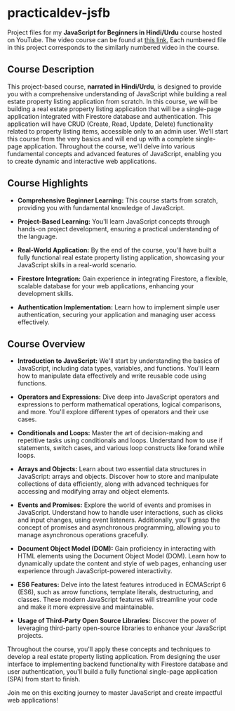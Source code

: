 # practicaldev-jsfb

Project files for my **JavaScript for Beginners in Hindi/Urdu** course hosted on YouTube. The video course can be found at [this link.](https://www.youtube.com/playlist?list=PLZhx23Giz5KSeoCgCqLpTkPmuhKON-kW4) Each numbered file in this project corresponds to the similarly numbered video in the course.

## Course Description

This project-based course, **narrated in Hindi/Urdu**, is designed to provide you with a comprehensive understanding of JavaScript while building a real estate property listing application from scratch. In this course, we will be building a real estate property listing application that will be a single-page application integrated with Firestore database and authentication. This application will have CRUD (Create, Read, Update, Delete) functionality related to property listing items, accessible only to an admin user. We'll start this course from the very basics and will end up with a complete single-page application. Throughout the course, we'll delve into various fundamental concepts and advanced features of JavaScript, enabling you to create dynamic and interactive web applications.

## Course Highlights

- **Comprehensive Beginner Learning:** This course starts from scratch, providing you with fundamental knowledge of JavaScript.

- **Project-Based Learning:** You'll learn JavaScript concepts through hands-on project development, ensuring a practical understanding of the language.

- **Real-World Application:** By the end of the course, you'll have built a fully functional real estate property listing application, showcasing your JavaScript skills in a real-world scenario.

- **Firestore Integration:** Gain experience in integrating Firestore, a flexible, scalable database for your web applications, enhancing your development skills.

- **Authentication Implementation:** Learn how to implement simple user authentication, securing your application and managing user access effectively.

## Course Overview

- **Introduction to JavaScript:** We'll start by understanding the basics of JavaScript, including data types, variables, and functions. You'll learn how to manipulate data effectively and write reusable code using functions.

- **Operators and Expressions:** Dive deep into JavaScript operators and expressions to perform mathematical operations, logical comparisons, and more. You'll explore different types of operators and their use cases.

- **Conditionals and Loops:** Master the art of decision-making and repetitive tasks using conditionals and loops. Understand how to use if statements, switch cases, and various loop constructs like forand while loops.

- **Arrays and Objects:** Learn about two essential data structures in JavaScript: arrays and objects. Discover how to store and manipulate collections of data efficiently, along with advanced techniques for accessing and modifying array and object elements.

- **Events and Promises:** Explore the world of events and promises in JavaScript. Understand how to handle user interactions, such as clicks and input changes, using event listeners. Additionally, you'll grasp the concept of promises and asynchronous programming, allowing you to manage asynchronous operations gracefully.

- **Document Object Model (DOM):** Gain proficiency in interacting with HTML elements using the Document Object Model (DOM). Learn how to dynamically update the content and style of web pages, enhancing user experience through JavaScript-powered interactivity.

- **ES6 Features:** Delve into the latest features introduced in ECMAScript 6 (ES6), such as arrow functions, template literals, destructuring, and classes. These modern JavaScript features will streamline your code and make it more expressive and maintainable.

- **Usage of Third-Party Open Source Libraries:** Discover the power of leveraging third-party open-source libraries to enhance your JavaScript projects.

Throughout the course, you'll apply these concepts and techniques to develop a real estate property listing application. From designing the user interface to implementing backend functionality with Firestore database and user authentication, you'll build a fully functional single-page application (SPA) from start to finish.

Join me on this exciting journey to master JavaScript and create impactful web applications!
